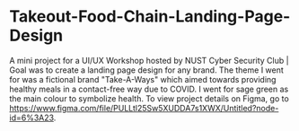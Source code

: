 # Takeout-Food-Chain-Landing-Page-Design
A mini project for a UI/UX Workshop hosted by NUST Cyber Security Club | Goal was to create a landing page design for any brand. The theme I went for was a fictional brand "Take-A-Ways" which aimed towards providing healthy meals in a contact-free way due to COVID. I went for sage green as the main colour to symbolize health. To view project details on Figma, go to https://www.figma.com/file/PULLtl25Sw5XUDDA7s1XWX/Untitled?node-id=6%3A23.
